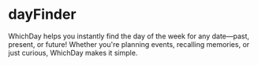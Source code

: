 # dayFinder
WhichDay helps you instantly find the day of the week for any date—past, present, or future! Whether you're planning events, recalling memories, or just curious, WhichDay makes it simple.
